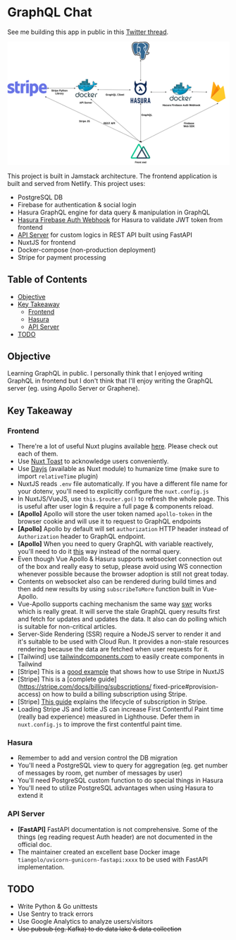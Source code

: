# GraphQL Chat

See me building this app in public in this [Twitter thread](https://twitter.com/sdil/status/1306045334414479360).

![architecture](architecture.png)

This project is built in Jamstack architecture. The frontend application is built and served from Netlify. This project uses:

- PostgreSQL DB
- Firebase for authentication & social login
- Hasura GraphQL engine for data query & manipulation in GraphQL
- [Hasura Firebase Auth Webhook](https://github.com/sdil/hasura-firebase-auth-webhook) for Hasura to validate JWT token from frontend
- [API Server](https://github.com/sdil/graphql-chat/tree/master/api-server) for custom logics in REST API built using FastAPI
- NuxtJS for frontend
- Docker-compose (non-production deployment)
- Stripe for payment processing

## Table of Contents

- [Objective](#objective)
- [Key Takeaway](#key-takeaway)
  - [Frontend](#frontend)
  - [Hasura](#hasura)
  - [API Server](#api-server)
- [TODO](#todo)

## Objective

Learning GraphQL in public. I personally think that I enjoyed writing GraphQL in frontend but I don't think that I'll enjoy writing the GraphQL server (eg. using Apollo Server or Graphene).

## Key Takeaway

### Frontend

- There're a lot of useful Nuxt plugins available [here](https://modules.nuxtjs.org/). Please check out each of them.
- Use [Nuxt Toast](https://github.com/nuxt-community/modules/tree/master/packages/toast) to acknowledge users conveniently.
- Use [Dayjs](https://github.com/nuxt-community/dayjs-module) (available as Nuxt module) to humanize time (make sure to import `relativeTime` plugin)
- NuxtJS reads `.env` file automatically. If you have a different file name for your dotenv, you'll need to explicitly configure the `nuxt.config.js`
- In NuxtJS/VueJS, use `this.$router.go()` to refresh the whole page. This is useful after user login & require a full page & components reload.
- **[Apollo]** Apollo will store the user token named `apollo-token` in the browser cookie and will use it to request to GraphQL endpoints
- **[Apollo]** Apollo by default will set `authorization` HTTP header instead of `Authorization` header to GraphQL endpoint.
- **[Apollo]** When you need to query GraphQL with variable reactively, you'll need to do it [this](https://vue-apollo.netlify.app/guide/apollo/queries.html#reactive-parameters) way instead of the normal query.
- Even though Vue Apollo & Hasura supports websocket connection out of the box and really easy to setup, please avoid using WS connection whenever possible because the browser adoption is still not great today.
- Contents on websocket also can be rendered during build times and then add new results by using `subscribeToMore` function built in Vue-Apollo.
- Vue-Apollo supports caching mechanism the same way [swr](https://github.com/vercel/swr) works which is really great. It will serve the stale GraphQL query results first and fetch for updates and updates the data. It also can do polling which is suitable for non-critical articles.
- Server-Side Rendering (SSR) require a NodeJS server to render it and it's suitable to be used with Cloud Run. It provides a non-stale resources rendering because the data are fetched when user requests for it.
- [Tailwind] use [tailwindcomponents.com](https://tailwindcomponents.com/) to easily create components in Tailwind
- [Stripe] This is a [good example](https://codesandbox.io/examples/package/vue-stripe-elements-plus) that shows how to use Stripe in NuxtJS
- [Stripe] This is a [complete guide](https://stripe.com/docs/billing/subscriptions/
fixed-price#provision-access) on how to build a billing subscription using Stripe.
- [Stripe] [This guide](https://stripe.com/docs/billing/subscriptions/overview#integration-example) explains the lifecycle of subscription in Stripe.
- Loading Stripe JS and lottie JS can increase First Contentful Paint time (really bad experience) measured in Lighthouse. Defer them in `nuxt.config.js` to improve the first contentful paint time.

### Hasura

- Remember to add and version control the DB migration
- You'll need a PostgreSQL view to query for aggregation (eg. get number of messages by room, get number of messages by user)
- You'll need PostgreSQL custom function to do special things in Hasura
- You'll need to utilize PostgreSQL advantages when using Hasura to extend it

### API Server

- **[FastAPI]** FastAPI documentation is not comprehensive. Some of the things (eg reading request Auth header) are not documented in the official doc.
- The maintainer created an excellent base Docker image `tiangolo/uvicorn-gunicorn-fastapi:xxxx` to be used with FastAPI implementation.

## TODO

- Write Python & Go unittests
- Use Sentry to track errors
- Use Google Analytics to analyze users/visitors
- ~~Use pubsub (eg. Kafka) to do data lake & data collection~~
